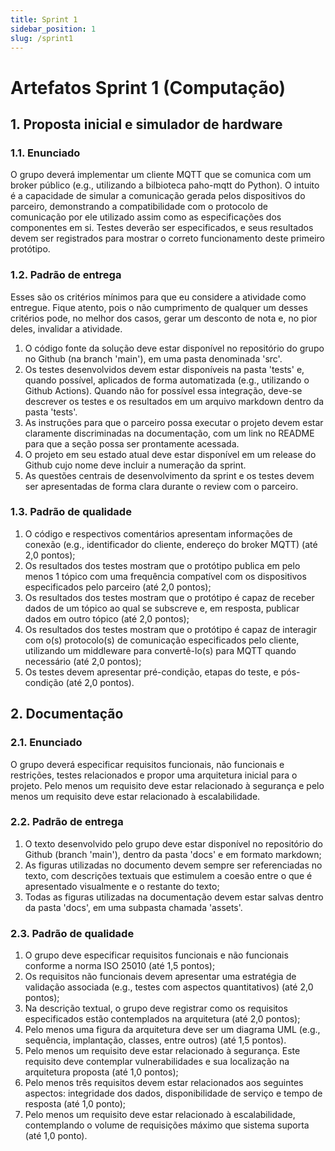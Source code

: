 ```yaml
---
title: Sprint 1
sidebar_position: 1
slug: /sprint1
---
```


# Artefatos Sprint 1 (Computação)

## 1. Proposta inicial e simulador de hardware

### 1.1. Enunciado

O grupo deverá implementar um cliente MQTT que se comunica com um broker
público (e.g., utilizando a bilbioteca paho-mqtt do Python). O intuito é a
capacidade de simular a comunicação gerada pelos dispositivos do parceiro,
demonstrando a compatibilidade com o protocolo de comunicação por ele utilizado
assim como as especificações dos componentes em si. Testes deverão ser
especificados, e seus resultados devem ser registrados para mostrar o correto
funcionamento deste primeiro protótipo.

### 1.2. Padrão de entrega

Esses são os critérios mínimos para que eu considere a atividade como entregue.
Fique atento, pois o não cumprimento de qualquer um desses critérios pode, no
melhor dos casos, gerar um desconto de nota e, no pior deles, invalidar a
atividade.

1. O código fonte da solução deve estar disponível no repositório do grupo no
   Github (na branch 'main'), em uma pasta denominada 'src'.
2. Os testes desenvolvidos devem estar disponíveis na pasta 'tests' e, quando
   possível, aplicados de forma automatizada (e.g., utilizando o Github
   Actions). Quando não for possível essa integração, deve-se descrever os
   testes e os resultados em um arquivo markdown dentro da pasta 'tests'. 
3. As instruções para que o parceiro possa executar o projeto devem estar
   claramente discriminadas na documentação, com um link no README para que a
   seção possa ser prontamente acessada.
4. O projeto em seu estado atual deve estar disponível em um release do Github
   cujo nome deve incluir a numeração da sprint.
5. As questões centrais de desenvolvimento da sprint e os testes devem ser
   apresentadas de forma clara durante o review com o parceiro.

### 1.3. Padrão de qualidade

1. O código e respectivos comentários apresentam informações de conexão (e.g.,
   identificador do cliente, endereço do broker MQTT) (até 2,0 pontos);
2. Os resultados dos testes mostram que o protótipo publica em pelo menos 1
   tópico com uma frequência compatível com os dispositivos especificados pelo
   parceiro (até 2,0 pontos);
3. Os resultados dos testes mostram que o protótipo é capaz de receber dados de
   um tópico ao qual se subscreve e, em resposta, publicar dados em outro
   tópico (até 2,0 pontos);
4. Os resultados dos testes mostram que o protótipo é capaz de interagir com
   o(s) protocolo(s) de comunicação especificados pelo cliente, utilizando um
   middleware para convertê-lo(s) para MQTT quando necessário (até 2,0 pontos);
5. Os testes devem apresentar pré-condição, etapas do teste, e pós-condição
   (até 2,0 pontos).

## 2. Documentação 

### 2.1. Enunciado

O grupo deverá especificar requisitos funcionais, não funcionais e restrições,
testes relacionados e propor uma arquitetura inicial para o projeto. Pelo menos
um requisito deve estar relacionado à segurança e pelo menos um requisito deve
estar relacionado à escalabilidade.
### 2.2. Padrão de entrega

1. O texto desenvolvido pelo grupo deve estar disponível no repositório do
   Github (branch 'main'), dentro da pasta 'docs' e em formato markdown;
2. As figuras utilizadas no documento devem sempre ser referenciadas no texto,
   com descrições textuais que estimulem a coesão entre o que é apresentado
   visualmente e o restante do texto;
3. Todas as figuras utilizadas na documentação devem estar salvas dentro da
   pasta 'docs', em uma subpasta chamada 'assets'.

### 2.3. Padrão de qualidade

1. O grupo deve especificar requisitos funcionais e não funcionais conforme a
   norma ISO 25010 (até 1,5 pontos);
2. Os requisitos não funcionais devem apresentar uma estratégia de validação
   associada (e.g., testes com aspectos quantitativos) (até 2,0 pontos);
3. Na descrição textual, o grupo deve registrar como os requisitos
   especificados estão contemplados na arquitetura (até 2,0 pontos);
4. Pelo menos uma figura da arquitetura deve ser um diagrama UML (e.g.,
   sequência, implantação, classes, entre outros) (até 1,5 pontos).
5. Pelo menos um requisito deve estar relacionado à segurança. Este requisito
   deve contemplar vulnerabilidades e sua localização na arquitetura proposta
   (até 1,0 pontos);
6. Pelo menos três requisitos devem estar relacionados aos seguintes aspectos:
   integridade dos dados, disponibilidade de serviço e tempo de resposta (até
   1,0 ponto);
7. Pelo menos um requisito deve estar relacionado à escalabilidade,
   contemplando o volume de requisições máximo que sistema suporta (até 1,0
   ponto).
